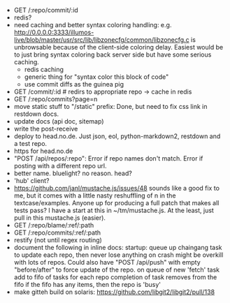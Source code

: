 
- GET /:repo/commit/:id
- redis?
- need caching and better syntax coloring handling: e.g.
  http://0.0.0.0:3333/illumos-live/blob/master/usr/src/lib/libzonecfg/common/libzonecfg.c
  is unbrowsable because of the client-side coloring delay.
  Easiest would be to just bring syntax coloring back server side but
  have some serious caching.
    - redis caching
    - generic thing for "syntax color this block of code"
    - use commit diffs as the guinea pig
- GET /commit/:id   # redirs to appropriate repo -> cache in redis
- GET /:repo/commits?page=n
- move static stuff to "/static" prefix: Done, but need to fix css link in restdown docs.
- update docs (api doc, sitemap)
- write the post-receive
- deploy to head.no.de. Just json, eol, python-markdown2, restdown and a test repo.
- https for head.no.de
- "POST /api/repos/:repo": Error if repo names don't match. Error if
  posting with a different repo url.
- better name. bluelight? no reason. head?
- 'hub' client?
- https://github.com/janl/mustache.js/issues/48
    sounds like a good fix to me, but it comes with a little nasty
    reshuffling of n in the textcase/examples. Anyone up for producing a full
    patch that makes all tests pass? I have a start at this in ~/tm/mustache.js.
  At the least, just pull in this mustache.js (easier).
- GET /:repo/blame/:ref/:path
- GET /:repo/commits/:ref/:path
- restify (not until regex routing)
- document the following in inline docs:
    startup: queue up chaingang task to update each repo, then never lose anything on crash
        might be overkill with lots of repos. Could also have "POST /api/push" with empty
        "before/after" to force update of the repo.
    on queue of new 'fetch' task add to fifo of tasks for each repo
        completion of task removes from the fifo
        if the fifo has any items, then the repo is 'busy'
- make gitteh build on solaris: https://github.com/libgit2/libgit2/pull/138

